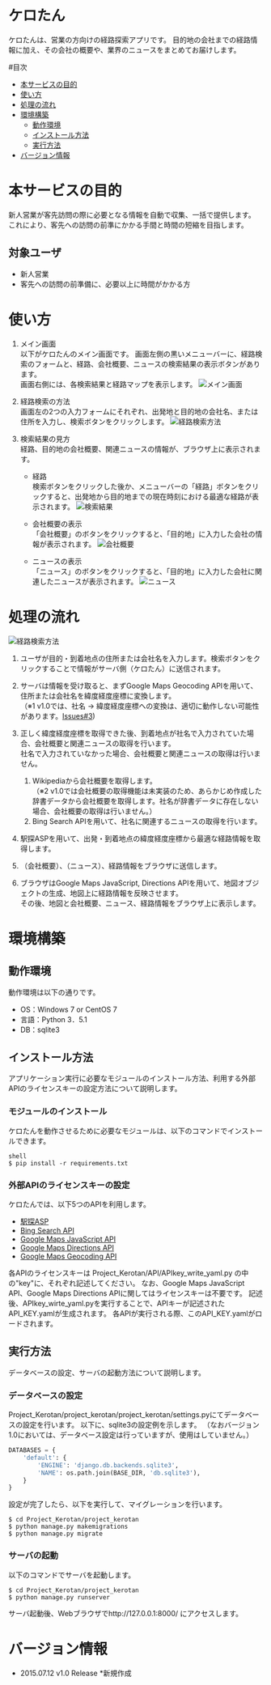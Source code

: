 # ケロたん
ケロたんは、営業の方向けの経路探索アプリです。
目的地の会社までの経路情報に加え、その会社の概要や、業界のニュースをまとめてお届けします。


#目次
- [本サービスの目的](#本サービスの目的)
- [使い方](#使い方)
- [処理の流れ](#処理の流れ)
- [環境構築](#環境構築)
	- [動作環境](#動作環境)
	- [インストール方法](#インストール方法)
	- [実行方法](#実行方法)
- [バージョン情報](#バージョン情報)


# 本サービスの目的
新人営業が客先訪問の際に必要となる情報を自動で収集、一括で提供します。
これにより、客先への訪問の前準にかかる手間と時間の短縮を目指します。

## 対象ユーザ
* 新人営業
* 客先への訪問の前準備に、必要以上に時間がかかる方


# 使い方
1. メイン画面  
以下がケロたんのメイン画面です。
画面左側の黒いメニューバーに、経路検索のフォームと、経路、会社概要、ニュースの検索結果の表示ボタンがあります。  
画面右側には、各検索結果と経路マップを表示します。
![メイン画面](https://raw.githubusercontent.com/wiki/tech-sketch/Project_Kerotan/image/window_top.png)

1. 経路検索の方法  
画面左の2つの入力フォームにそれぞれ、出発地と目的地の会社名、または住所を入力し、検索ボタンをクリックします。
![経路検索方法](https://raw.githubusercontent.com/wiki/tech-sketch/Project_Kerotan/image/window_input_mokutekiti.png)

1. 検索結果の見方  
経路、目的地の会社概要、関連ニュースの情報が、ブラウザ上に表示されます。
	* 経路  
	検索ボタンをクリックした後か、メニューバーの「経路」ボタンをクリックすると、出発地から目的地までの現在時刻における最適な経路が表示されます。
	![検索結果](https://raw.githubusercontent.com/wiki/tech-sketch/Project_Kerotan/image/window_result_keiro.png)

	* 会社概要の表示  
	「会社概要」のボタンをクリックすると、「目的地」に入力した会社の情報が表示されます。
	![会社概要](https://raw.githubusercontent.com/wiki/tech-sketch/Project_Kerotan/image/window_result_gaiyou.png)

	* ニュースの表示  
	「ニュース」のボタンをクリックすると、「目的地」に入力した会社に関連したニュースが表示されます。
	![ニュース](https://raw.githubusercontent.com/wiki/tech-sketch/Project_Kerotan/image/window_result_news.png)

# 処理の流れ
![経路検索方法](https://raw.githubusercontent.com/wiki/tech-sketch/Project_Kerotan/image/flow_of_process.png)
1. ユーザが目的・到着地点の住所または会社名を入力します。検索ボタンをクリックすることで情報がサーバ側（ケロたん）に送信されます。

1. サーバは情報を受け取ると、まずGoogle Maps Geocoding APIを用いて、住所または会社名を緯度経度座標に変換します。  
（※1 v1.0では、社名 → 緯度経度座標への変換は、適切に動作しない可能性があります。[Issues#3](https://github.com/tech-sketch/Project_Kerotan/issues/3))
1. 正しく緯度経度座標を取得できた後、到着地点が社名で入力されていた場合、会社概要と関連ニュースの取得を行います。  
社名で入力されていなかった場合、会社概要と関連ニュースの取得は行いません。
	1. Wikipediaから会社概要を取得します。  
	（※2 v1.0では会社概要の取得機能は未実装のため、あらかじめ作成した辞書データから会社概要を取得します。社名が辞書データに存在しない場合、会社概要の取得は行いません。）
	1. Bing Search APIを用いて、社名に関連するニュースの取得を行います。

1. 駅探ASPを用いて、出発・到着地点の緯度経度座標から最適な経路情報を取得します。

1. （会社概要）、（ニュース）、経路情報をブラウザに送信します。

1. ブラウザはGoogle Maps JavaScript, Directions APIを用いて、地図オブジェクトの生成、地図上に経路情報を反映させます。  
その後、地図と会社概要、ニュース、経路情報をブラウザ上に表示します。

# 環境構築
## 動作環境
動作環境は以下の通りです。
* OS：Windows 7 or CentOS 7
* 言語：Python 3．5.1
* DB：sqlite3


## インストール方法
アプリケーション実行に必要なモジュールのインストール方法、利用する外部APIのライセンスキーの設定方法について説明します。

### モジュールのインストール
ケロたんを動作させるために必要なモジュールは、以下のコマンドでインストールできます。
```
shell
$ pip install -r requirements.txt
```

### 外部APIのライセンスキーの設定
ケロたんでは、以下5つのAPIを利用します。
* [駅探ASP](http://go.ekitan.com/service/index.shtml#as1)
* [Bing Search API](https://datamarket.azure.com/dataset/bing/search)
* [Google Maps JavaScript API](https://developers.google.com/maps/documentation/javascript/?hl=ja)
* [Google Maps Directions API](https://developers.google.com/maps/documentation/directions/?hl=ja)
* [Google Maps Geocoding API](https://developers.google.com/maps/documentation/geocoding/intro?hl=ja)

各APIのライセンスキーは
Project_Kerotan/API/APIkey_write_yaml.py
の中の"key"に、それぞれ記述してください。
なお、Google Maps JavaScript API、Google Maps Directions APIに関してはライセンスキーは不要です。
記述後、APIkey_wirte_yaml.pyを実行することで、APIキーが記述されたAPI_KEY.yamlが生成されます。
各APIが実行される際、このAPI_KEY.yamlがロードされます。

## 実行方法
データベースの設定、サーバの起動方法について説明します。

### データベースの設定
Project_Kerotan/project_kerotan/project_kerotan/settings.pyにてデータベースの設定を行います。
以下に、sqlite3の設定例を示します。
（なおバージョン1.0においては、データベース設定は行っていますが、使用はしていません。）
```python
DATABASES = {
    'default': {
        'ENGINE': 'django.db.backends.sqlite3',
        'NAME': os.path.join(BASE_DIR, 'db.sqlite3'),
    }
}
```
設定が完了したら、以下を実行して、マイグレーションを行います。
```
$ cd Project_Kerotan/project_kerotan
$ python manage.py makemigrations
$ python manage.py migrate
```


### サーバの起動
以下のコマンドでサーバを起動します。
```shell
$ cd Project_Kerotan/project_kerotan
$ python manage.py runserver
```
サーバ起動後、Webブラウザでhttp://127.0.0.1:8000/ にアクセスします。


# バージョン情報
* 2015.07.12 v1.0 Release
	*新規作成 
